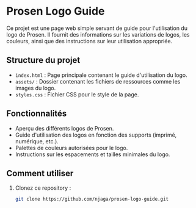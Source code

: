 # Prosen Logo Guide

Ce projet est une page web simple servant de guide pour l'utilisation du logo de Prosen. Il fournit des informations sur les variations de logos, les couleurs, ainsi que des instructions sur leur utilisation appropriée.

## Structure du projet

- `index.html` : Page principale contenant le guide d'utilisation du logo.
- `assets/` : Dossier contenant les fichiers de ressources comme les images du logo.
- `styles.css` : Fichier CSS pour le style de la page.

## Fonctionnalités

- Aperçu des différents logos de Prosen.
- Guide d'utilisation des logos en fonction des supports (imprimé, numérique, etc.).
- Palettes de couleurs autorisées pour le logo.
- Instructions sur les espacements et tailles minimales du logo.

## Comment utiliser

1. Clonez ce repository :

   ```bash
   git clone https://github.com/njaga/prosen-logo-guide.git